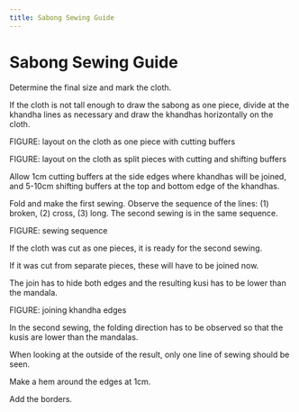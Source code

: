 ```yaml
---
title: Sabong Sewing Guide
---
```


# Sabong Sewing Guide

Determine the final size and mark the cloth.

If the cloth is not tall enough to draw the sabong as one piece, divide at the
khandha lines as necessary and draw the khandhas horizontally on the cloth.

FIGURE: layout on the cloth as one piece with cutting buffers

FIGURE: layout on the cloth as split pieces with cutting and shifting buffers

Allow 1cm cutting buffers at the side edges where khandhas will be joined, and
5-10cm shifting buffers at the top and bottom edge of the khandhas.

Fold and make the first sewing. Observe the sequence of the lines: (1) broken,
(2) cross, (3) long. The second sewing is in the same sequence.

FIGURE: sewing sequence

If the cloth was cut as one pieces, it is ready for the second sewing.

If it was cut from separate pieces, these will have to be joined now.

The join has to hide both edges and the resulting kusi has to be lower than the
mandala.

FIGURE: joining khandha edges

In the second sewing, the folding direction has to be observed so that the kusis
are lower than the mandalas.

When looking at the outside of the result, only one line of sewing should be seen.

Make a hem around the edges at 1cm.

Add the borders.
